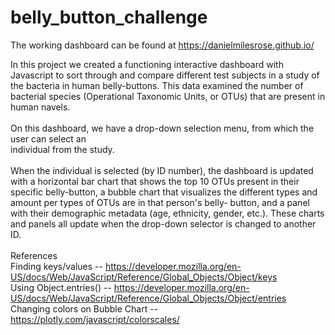 # belly_button_challenge

The working dashboard can be found at https://danielmilesrose.github.io/

In this project we created a functioning interactive dashboard with Javascript to
sort through and compare different test subjects in a study of the bacteria in human
belly-buttons.  This data examined the number of bacterial species (Operational Taxonomic
Units, or OTUs) that are present in human navels.\
\
On this dashboard, we have a drop-down selection menu, from which the user can select an\
individual from the study.\
\
When the individual is selected (by ID number), the dashboard is updated with a horizontal 
bar chart that shows the top 10 OTUs present in their specific belly-button, a bubble chart
that visualizes the different types and amount per types of OTUs are in that person's belly-
button, and a panel with their demographic metadata (age, ethnicity, gender, etc.).  These 
charts and panels all update when the drop-down selector is changed to another ID.\
\
References \
Finding keys/values -- https://developer.mozilla.org/en-US/docs/Web/JavaScript/Reference/Global_Objects/Object/keys \
Using Object.entries() -- https://developer.mozilla.org/en-US/docs/Web/JavaScript/Reference/Global_Objects/Object/entries \
Changing colors on Bubble Chart -- https://plotly.com/javascript/colorscales/ 
